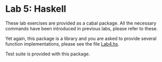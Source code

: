 Lab 5: Haskell
======================================

These lab exercises are provided as a cabal package. All the necessary commands
have been introduced in previous labs, please refer to these.

Yet again, this package is a library and you are asked to provide several
function implementations, please see the file [Lab4.hs](./src/Lab4.hs).

Test suite is provided with this package.


